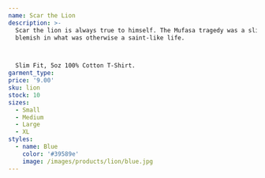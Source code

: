 ```yaml
---
name: Scar the Lion
description: >-
  Scar the lion is always true to himself. The Mufasa tragedy was a slight
  blemish in what was otherwise a saint-like life.



  Slim Fit, 5oz 100% Cotton T-Shirt.
garment_type:
price: '9.00'
sku: lion
stock: 10
sizes:
  - Small
  - Medium
  - Large
  - XL
styles:
  - name: Blue
    color: '#39589e'
    image: /images/products/lion/blue.jpg
---
```

